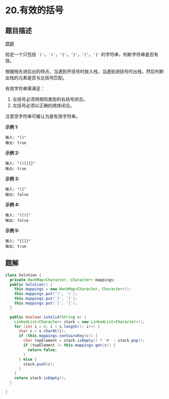 # 20.有效的括号

## 题目描述

[原题](https://leetcode-cn.com/problems/valid-parentheses/)

给定一个只包括 `'('`，`')'`，`'{'`，`'}'`，`'['`，`']'` 的字符串，判断字符串是否有效。

根据栈先进后出的特点，当遇到开括号时放入栈，当遇到闭括号时出栈，然后判断出栈的元素是否与比括号匹配。

有效字符串需满足：

1. 左括号必须用相同类型的右括号闭合。
2. 左括号必须以正确的顺序闭合。

注意空字符串可被认为是有效字符串。

**示例 1:**

```text
输入: "()"
输出: true
```

**示例 2:**

```text
输入: "()[]{}"
输出: true
```

**示例 3:**

```text
输入: "(]"
输出: false
```

**示例 4:**

```text
输入: "([)]"
输出: false
```

**示例 5:**

```text
输入: "{[]}"
输出: true
```

## 题解

```java
class Solution {
  private HashMap<Character, Character> mappings;
  public Solution() {
    this.mappings = new HashMap<Character, Character>();
    this.mappings.put(')', '(');
    this.mappings.put('}', '{');
    this.mappings.put(']', '[');
  }

  public boolean isValid(String s) {
    LinkedList<Character> stack = new LinkedList<Character>();
    for (int i = 0; i < s.length(); i++) {
      char c = s.charAt(i);
      if (this.mappings.containsKey(c)) {
        char topElement = stack.isEmpty() ? '#' : stack.pop();
        if (topElement != this.mappings.get(c)) {
          return false;
        }
      } else {
        stack.push(c);
      }
    }
    return stack.isEmpty();
  }

}
```

